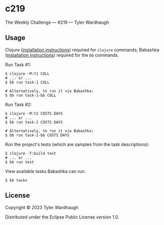 # c219

The Weekly Challenge — #219 — Tyler Wardhaugh

## Usage

Clojure ([installation instructions](https://clojure.org/guides/getting_started#_clojure_installer_and_cli_tools)) required for `clojure` commands; Babashka ([installation instructions](https://github.com/babashka/babashka#quickstart)) required for the `bb` commands.

Run Task #1:

    $ clojure -M:t1 COLL
    # ... or ...
    $ bb run task-1 COLL

    # Alternatively, to run it via Babashka:
    $ bb run task-1-bb COLL

Run Task #2:

    $ clojure -M:t2 COSTS DAYS
    # ... or ...
    $ bb run task-2 COSTS DAYS

    # Alternatively, to run it via Babashka:
    $ bb run task-2-bb COSTS DAYS

Run the project's tests (which are samples from the task descriptions):

    $ clojure -T:build test
    # ... or ...
    $ bb run test

View available tasks Babashka can run:

    $ bb tasks

## License

Copyright © 2023 Tyler Wardhaugh

Distributed under the Eclipse Public License version 1.0.
